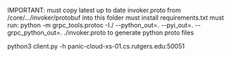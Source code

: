 IMPORTANT:
must copy latest up to date invoker.proto from /core/.../invoker/protobuf into this folder
must install requirements.txt
must run:
python -m grpc_tools.protoc -I./ --python_out=. --pyi_out=. --grpc_python_out=. ./invoker.proto
to generate python proto files

python3 client.py -h panic-cloud-xs-01.cs.rutgers.edu:50051